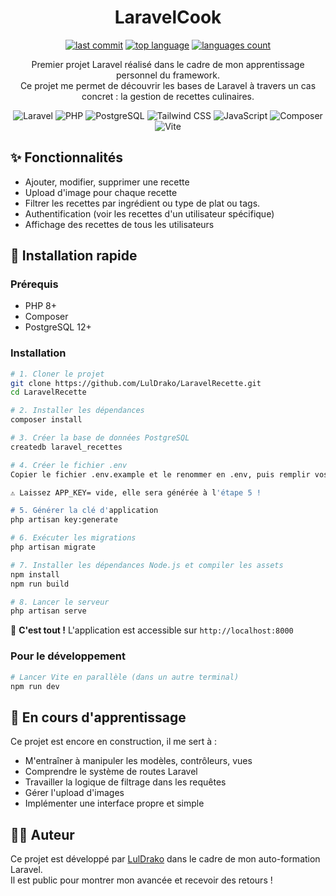<div align="center">

# LaravelCook

[![last commit](https://img.shields.io/github/last-commit/LulDrako/LaravelRecette?color=blue)](https://github.com/LulDrako/LaravelRecette)
[![top language](https://img.shields.io/github/languages/top/LulDrako/LaravelRecette?color=blue)](https://github.com/LulDrako/LaravelRecette)
[![languages count](https://img.shields.io/github/languages/count/LulDrako/LaravelRecette?color=grey)](https://github.com/LulDrako/LaravelRecette)

Premier projet Laravel réalisé dans le cadre de mon apprentissage personnel du framework.  
Ce projet me permet de découvrir les bases de Laravel à travers un cas concret : la gestion de recettes culinaires.

![Laravel](https://img.shields.io/badge/Laravel-11-red?style=flat-square&logo=laravel)
![PHP](https://img.shields.io/badge/PHP-8+-purple?style=flat-square&logo=php)
![PostgreSQL](https://img.shields.io/badge/PostgreSQL-12+-blue?style=flat-square&logo=postgresql)
![Tailwind CSS](https://img.shields.io/badge/Tailwind_CSS-06B6D4?style=flat-square&logo=tailwindcss&logoColor=white)
![JavaScript](https://img.shields.io/badge/JavaScript-F7DF1E?style=flat-square&logo=javascript&logoColor=black)
![Composer](https://img.shields.io/badge/Composer-885630?style=flat-square&logo=composer&logoColor=white)
![Vite](https://img.shields.io/badge/Vite-646CFF?style=flat-square&logo=vite&logoColor=white)
</div>

## ✨ Fonctionnalités

- Ajouter, modifier, supprimer une recette
- Upload d'image pour chaque recette
- Filtrer les recettes par ingrédient ou type de plat ou tags.
- Authentification (voir les recettes d'un utilisateur spécifique)
- Affichage des recettes de tous les utilisateurs


## 🚀 Installation rapide

### Prérequis
- PHP 8+ 
- Composer
- PostgreSQL 12+

### Installation
```bash
# 1. Cloner le projet
git clone https://github.com/LulDrako/LaravelRecette.git
cd LaravelRecette

# 2. Installer les dépendances
composer install

# 3. Créer la base de données PostgreSQL
createdb laravel_recettes

# 4. Créer le fichier .env
Copier le fichier .env.example et le renommer en .env, puis remplir vos informations.

⚠️ Laissez APP_KEY= vide, elle sera générée à l'étape 5 !

# 5. Générer la clé d'application
php artisan key:generate

# 6. Exécuter les migrations
php artisan migrate

# 7. Installer les dépendances Node.js et compiler les assets
npm install
npm run build

# 8. Lancer le serveur
php artisan serve
```

🎉 **C'est tout !** L'application est accessible sur `http://localhost:8000`

### Pour le développement
```bash
# Lancer Vite en parallèle (dans un autre terminal)
npm run dev
```


## 🧪 En cours d'apprentissage

Ce projet est encore en construction, il me sert à :
- M'entraîner à manipuler les modèles, contrôleurs, vues
- Comprendre le système de routes Laravel
- Travailler la logique de filtrage dans les requêtes
- Gérer l'upload d'images
- Implémenter une interface propre et simple


## 🙋‍♂️ Auteur

Ce projet est développé par [LulDrako](https://github.com/LulDrako) dans le cadre de mon auto-formation Laravel.  
Il est public pour montrer mon avancée et recevoir des retours !
